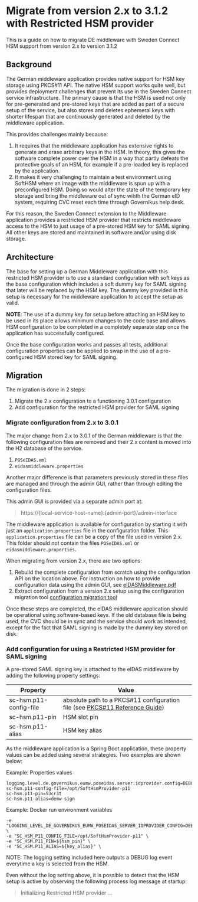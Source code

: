 # Migrate from version 2.x to 3.1.2 with Restricted HSM provider


This is a guide on how to migrate DE middleware with Sweden Connect HSM support from version 2.x to version 3.1.2

## Background

The German middleware application provides native support for HSM key storage using PKCS#11 API. 
The native HSM support works quite well, 
but provides deployment challenges that prevent its use in the Sweden Connect service infrastructure.
The primary cause is that the HSM is used not only for pre-generated and pre-stored keys that are added as part of a secure setup of the service, 
but also stores and deletes ephemeral keys with shorter lifespan that are continuously generated and deleted by the middleware application.

This provides challenges mainly because:

1) It requires that the middleware application has extensive rights to generate and erase arbitrary keys in the HSM. In theory, this gives the software complete power over the HSM in a way that partly defeats the protective goals of an HSM, for example if a pre-loaded key is replaced by the application.
2) It makes it very challenging to maintain a test environment using SoftHSM where an image with the middleware is spun up with a preconfigured HSM. Doing so would alter the state of the temporary key storage and bring the middleware out of sync wihth the German eID system, requiring CVC reset each time through Governikus help desk.

For this reason, the Sweden Connect extension to the Middleware application provides a restricted HSM provider that restricts
middleware access to the HSM to just usage of a pre-stored HSM key for SAML signing. All other keys are stored
and maintained in software and/or using disk storage.


## Architecture

The base for setting up a German Middleware application with this restricted HSM provider is to use a standard configuration with soft keys as
the base configuration which includes a soft dummy key for SAML signing that later will be replaced by the HSM key. 
The dummy key provided in this setup is necessary for the middleware application to accept the setup as valid.

**NOTE**: The use of a dummy key for setup before attaching an HSM key to be used in its place allows minimum changes to the code base and
allows HSM configuration to be completed in a completely separate step once the application has successfully configured.

Once the base configuration works and passes all tests, additional configuration properties can be applied to swap in the use of a pre-configured
HSM stored key for SAML signing.

## Migration

The migration is done in 2 steps:

1) Migrate the 2.x configuration to a functioning 3.0.1 configuration
2) Add configuration for the restricted HSM provider for SAML signing


### Migrate configuration from 2.x to 3.0.1

The major change from 2.x to 3.0.1 of the German middleware is that the following configuration files are removed and their 2.x content is 
moved into the H2 database of the service.

1) `POSeIDAS.xml`
2) `eidasmiddleware.properties`

Another major difference is that parameters previously stored in these files are managed and through the admin GUI, 
rather than through editing the configuration files.

This admin GUI is provided via a separate admin port at:

> https://{local-service-host-name}:{admin-port}/admin-interface

The middleware application is available for configuration by starting it with just an `application.properties` file in the configuration folder. 
This `application.properties` file can be a copy of the file used in version 2.x. This folder should not contain the files `POSeIDAS.xml` or
`eidasmiddleware.properties`.

When migrating from version 2.x, there are two options:

1) Rebuild the complete configuration from scratch using the configuration API on the location above. For instruction on how to provide configuration data using the admin GUI, see [eIDASMiddleware.pdf](https://github.com/Governikus/eidas-middleware/releases/download/3.0.1/eIDASMiddleware.pdf)
2) Extract configuration from a version 2.x setup using the configuration migration tool [configuration migration tool](https://github.com/Governikus/eidas-middleware/tree/master/configuration-migration)

Once these steps are completed, the eIDAS middleware application should be operational using software-based keys. 
If the old database file is being used, the CVC should be in sync and the service should work as intended, 
except for the fact that SAML signing is made by the dummy key stored on disk.


### Add configuration for using a Restricted HSM provider for SAML signing

A pre-stored SAML signing key is attached to the eIDAS middleware by adding the following property settings:

| Property               | Value                                                                                                                                                          |
|------------------------|----------------------------------------------------------------------------------------------------------------------------------------------------------------|
| sc-hsm.p11-config-file | absolute path to a PKCS#11 configuration file (see [PKCS#11 Reference Guide](https://docs.oracle.com/en/java/javase/11/security/pkcs11-reference-guide1.html)) |
| sc-hsm.p11-pin         | HSM slot pin                                                                                                                                                   |
| sc-hsm.p11-alias       | HSM key alias                                                                                                                                                  |

As the middleware application is a Spring Boot application, these property values can be added using several strategies. 
Two examples are shown below:

Example: Properties values

```
logging.level.de.governikus.eumw.poseidas.server.idprovider.config=DEBUG
sc-hsm.p11-config-file=/opt/SoftHsmProvider-p11
sc-hsm.p11-pin=S3cr3t
sc-hsm.p11-alias=demw-sign
```

Example: Docker run environment variables

```
-e "LOGGING_LEVEL_DE_GOVERNIKUS_EUMW_POSEIDAS_SERVER_IDPROVIDER_CONFIG=DEBUG" \
-e "SC_HSM_P11_CONFIG_FILE=/opt/SoftHsmProvider-p11" \
-e "SC_HSM.P11_PIN=${hsm_pin}" \
-e "SC_HSM.P11_ALIAS=${key_alias}" \
```

NOTE: The logging setting included here outputs a DEBUG log event everytime a key is selected from the HSM.

Even without the log setting above, it is possible to detect that the HSM setup is active by observing the following process log message at
startup:

> Initializing Restricted HSM provider ...

